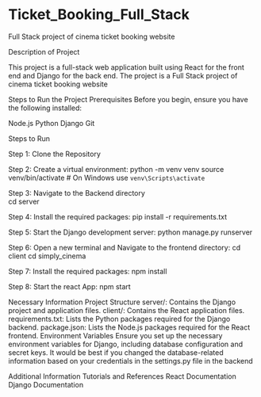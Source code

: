# Ticket_Booking_Full_Stack
Full Stack project of cinema ticket booking website 

Description of Project

This project is a full-stack web application built using React for the front end and Django for the back end. The project is a Full Stack project of cinema ticket booking website 


Steps to Run the Project
Prerequisites
Before you begin, ensure you have the following installed:

Node.js
Python 
Django
Git

Steps to Run 

Step 1: Clone the Repository

Step 2: Create a virtual environment: 
python -m venv venv
source venv/bin/activate  # On Windows use `venv\Scripts\activate`


Step 3: Navigate to the Backend directory  
cd server

Step 4: Install the required packages:
pip install -r requirements.txt

Step 5: Start the Django development server:
python manage.py runserver

Step 6: Open a new terminal and Navigate to the frontend directory:
cd client
cd simply_cinema

Step 7: Install the required packages:
npm install

Step 8: Start the react App:
npm start

Necessary Information
Project Structure
server/: Contains the Django project and application files.
client/: Contains the React application files.
requirements.txt: Lists the Python packages required for the Django backend.
package.json: Lists the Node.js packages required for the React frontend.
Environment Variables
Ensure you set up the necessary environment variables for Django, including database configuration and secret keys. It would be best if you changed the database-related information based on your credentials in the settings.py file in the backend

Additional Information
Tutorials and References
React Documentation
Django Documentation

